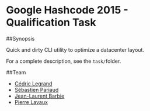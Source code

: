 Google Hashcode 2015 - Qualification Task
===

##Synopsis

Quick and dirty CLI utility to optimize a datacenter layout.

For a complete description, see the `task/`folder.

##Team

* [Cédric Legrand](https://github.com/lefta)
* [Sébastien Pariaud](https://github.com/sebabass)
* [Jean-Laurent Barbie](https://github.com/Asylum64)
* [Pierre Lavaux](https://github.com/PierreLvx)